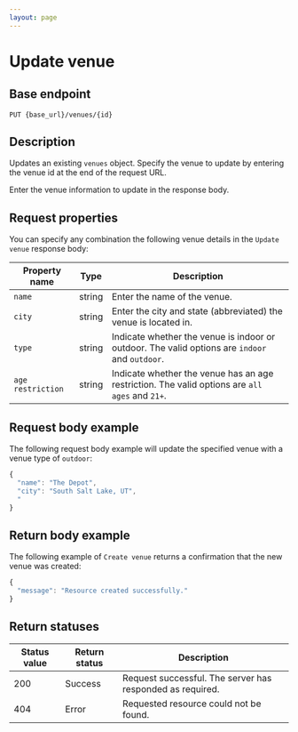```yaml
---
layout: page
---
```


# Update venue

## Base endpoint

```shell
PUT {base_url}/venues/{id}
```

## Description

Updates an existing `venues` object. Specify the venue to update by entering the venue id at the end of the request URL.

Enter the venue information to update in the response body.

## Request properties

You can specify any combination the following venue details in the `Update venue` response body:

| Property name | Type | Description |
| ------------- | ----------- | ----------- |
| `name` | string | Enter the name of the venue. |
| `city` | string | Enter the city and state (abbreviated) the venue is located in. |
| `type` | string | Indicate whether the venue is indoor or outdoor. The valid options are `indoor` and `outdoor`. |
| `age restriction` | string | Indicate whether the venue has an age restriction. The valid options are `all ages` and `21+`.  |

## Request body example

The following request body example will update the specified venue with a venue type of `outdoor`:

```js
{
  "name": "The Depot",
  "city": "South Salt Lake, UT",
  "
}

```

## Return body example

The following example of `Create venue` returns a confirmation that the new venue was created:

```js
{
  "message": "Resource created successfully."
}

```

## Return statuses

| Status value | Return status | Description |
| ------------- | ----------- | ----------- |
| 200 | Success | Request successful. The server has responded as required. |
| 404 | Error | Requested resource could not be found. |

